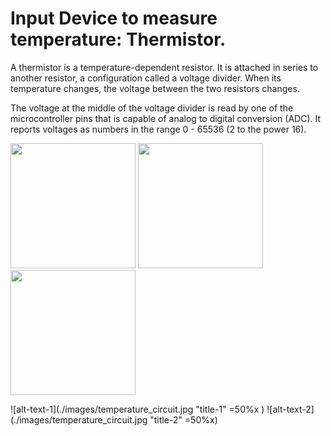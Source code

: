 # Input Device to measure temperature:  Thermistor.

A thermistor is a temperature-dependent resistor.  It is attached in series to another resistor, a configuration called a voltage divider.  When its temperature changes, the voltage between the two resistors changes.

The voltage at the middle of the voltage divider is read by one of the microcontroller pins that is capable of analog to digital conversion (ADC).  It reports voltages as numbers in the range 0 - 65536 (2 to the power 16).


<p float="left">
  <img src="./images/temperature_circuit.jpg" width="200" />
  <img src="./images/temperature_circuit.jpg" width="200" />  
  <img src="./images/temperature_circuit.jpg" width="200" />
</p>


![alt-text-1](./images/temperature_circuit.jpg "title-1" =50%x ) ![alt-text-2](./images/temperature_circuit.jpg "title-2" =50%x)

 



